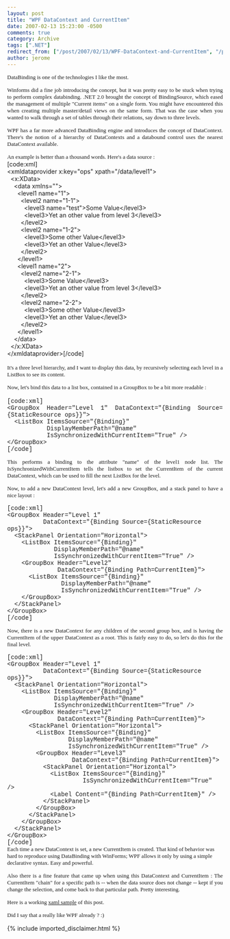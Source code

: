 ```yaml
---
layout: post
title: "WPF DataContext and CurrentItem"
date: 2007-02-13 15:23:00 -0500
comments: true
category: Archive
tags: [".NET"]
redirect_from: ["/post/2007/02/13/WPF-DataContext-and-CurrentItem", "/post/2007/02/13/wpf-datacontext-and-currentitem"]
author: jerome
---
```

<!-- more -->
<p align="justify">
<font face="trebuchet ms,geneva" size="2">DataBinding is one of the technologies&nbsp;I like the most.&nbsp; </font>
</p>
<p align="justify">
<font face="trebuchet ms,geneva" size="2">Winforms did a fine job introducing the concept, but&nbsp;it was pretty easy to&nbsp;be stuck&nbsp;when trying to perform complex databinding. .NET 2.0 brought the concept of BindingSource, which eased the management of multiple &quot;Current items&quot; on a single form. You might have encountered this when creating multiple master/detail views on the same form. That was&nbsp;the case when you wanted to walk through a set of tables through their relations, say down to three levels. </font>
</p>
<p align="justify">
<font face="trebuchet ms,geneva" size="2">WPF has a far more advanced DataBinding engine and introduces the concept of DataContext. There&#39;s the notion of a hierarchy of DataContexts and a databound control uses the nearest DataContext available. </font>
</p>
<p align="justify">
<font face="trebuchet ms,geneva" size="2">An example is better than a thousand words. Here&#39;s a data source :</font> <br />
[code:xml]<br />
&lt;xmldataprovider x:key=&quot;ops&quot; xpath=&quot;/data/level1&quot;&gt;<br />
&nbsp; &lt;x:XData&gt;<br />
&nbsp;&nbsp;&nbsp; &lt;data xmlns=&quot;&quot;&gt;<br />
&nbsp;&nbsp;&nbsp;&nbsp;&nbsp; &lt;level1 name=&quot;1&quot;&gt;<br />
&nbsp;&nbsp;&nbsp;&nbsp;&nbsp;&nbsp;&nbsp; &lt;level2 name=&quot;1-1&quot;&gt;<br />
&nbsp;&nbsp;&nbsp;&nbsp;&nbsp;&nbsp;&nbsp;&nbsp;&nbsp; &lt;level3 name=&quot;test&quot;&gt;Some Value&lt;/level3&gt;<br />
&nbsp;&nbsp;&nbsp;&nbsp;&nbsp;&nbsp;&nbsp;&nbsp;&nbsp; &lt;level3&gt;Yet an other value from level 3&lt;/level3&gt;<br />
&nbsp;&nbsp;&nbsp;&nbsp;&nbsp;&nbsp;&nbsp; &lt;/level2&gt;<br />
&nbsp;&nbsp;&nbsp;&nbsp;&nbsp;&nbsp;&nbsp; &lt;level2 name=&quot;1-2&quot;&gt;<br />
&nbsp;&nbsp;&nbsp;&nbsp;&nbsp;&nbsp;&nbsp;&nbsp;&nbsp; &lt;level3&gt;Some other Value&lt;/level3&gt;<br />
&nbsp;&nbsp;&nbsp;&nbsp;&nbsp;&nbsp;&nbsp;&nbsp;&nbsp; &lt;level3&gt;Yet an other Value&lt;/level3&gt;<br />
&nbsp;&nbsp;&nbsp;&nbsp;&nbsp;&nbsp;&nbsp; &lt;/level2&gt;<br />
&nbsp;&nbsp;&nbsp;&nbsp;&nbsp; &lt;/level1&gt;<br />
&nbsp;&nbsp;&nbsp;&nbsp;&nbsp; &lt;level1 name=&quot;2&quot;&gt;<br />
&nbsp;&nbsp;&nbsp;&nbsp;&nbsp;&nbsp;&nbsp; &lt;level2 name=&quot;2-1&quot;&gt;<br />
&nbsp;&nbsp;&nbsp;&nbsp;&nbsp;&nbsp;&nbsp;&nbsp;&nbsp; &lt;level3&gt;Some Value&lt;/level3&gt;<br />
&nbsp;&nbsp;&nbsp;&nbsp;&nbsp;&nbsp;&nbsp;&nbsp;&nbsp; &lt;level3&gt;Yet an other value from level 3&lt;/level3&gt;<br />
&nbsp;&nbsp;&nbsp;&nbsp;&nbsp;&nbsp;&nbsp; &lt;/level2&gt;<br />
&nbsp;&nbsp;&nbsp;&nbsp;&nbsp;&nbsp;&nbsp; &lt;level2 name=&quot;2-2&quot;&gt;<br />
&nbsp;&nbsp;&nbsp;&nbsp;&nbsp;&nbsp;&nbsp;&nbsp;&nbsp; &lt;level3&gt;Some other Value&lt;/level3&gt;<br />
&nbsp;&nbsp;&nbsp;&nbsp;&nbsp;&nbsp;&nbsp;&nbsp;&nbsp; &lt;level3&gt;Yet an other Value&lt;/level3&gt;<br />
&nbsp;&nbsp;&nbsp;&nbsp;&nbsp;&nbsp;&nbsp; &lt;/level2&gt;<br />
&nbsp;&nbsp;&nbsp;&nbsp;&nbsp; &lt;/level1&gt;<br />
&nbsp;&nbsp;&nbsp; &lt;/data&gt;<br />
&nbsp; &lt;/x:XData&gt;<br />
&lt;/xmldataprovider&gt;[/code]<br />
<br />
<font face="trebuchet ms,geneva" size="2">It&#39;s a three level hierarchy, and I want to display this data, by recursively selecting each level in a ListBox to see its content. </font>
</p>
<p align="justify">
<font size="2"><font face="Verdana"><font face="trebuchet ms,geneva">Now, let&#39;s bind this data to a list box, contained in a GroupBox to be a bit more readable : <br />
</font><br />
</font></font><font face="courier new,courier">[code:xml]<br />
&lt;GroupBox Header=&quot;Level 1&quot; DataContext=&quot;{Binding Source={StaticResource ops}}&quot;&gt;<br />
&nbsp; &lt;ListBox ItemsSource=&quot;{Binding}&quot;<br />
&nbsp;&nbsp;&nbsp;&nbsp;&nbsp;&nbsp;&nbsp;&nbsp;&nbsp;&nbsp; DisplayMemberPath=&quot;@name&quot;<br />
&nbsp;&nbsp;&nbsp;&nbsp;&nbsp;&nbsp;&nbsp;&nbsp;&nbsp;&nbsp; IsSynchronizedWithCurrentItem=&quot;True&quot; /&gt;<br />
&lt;/GroupBox&gt;<br />
[/code]</font> 
</p>
<p align="justify">
<font face="trebuchet ms,geneva" size="2">This performs a binding to the attribute &quot;name&quot; of the level1 node list. The IsSynchronizedWithCurrentItem tells the listbox to set the CurrentItem of the current DataContext, which can be used to fill the next ListBox for the level. </font>
</p>
<p align="justify">
<font face="trebuchet ms,geneva"><font size="2">Now, to add a new DataContext level, let&#39;s add a new GroupBox, and a stack panel to have a nice layout :</font> </font>
</p>
<font face="courier new,courier">[code:xml]<br />
&lt;GroupBox Header=&quot;Level 1&quot;<br />
&nbsp;&nbsp;&nbsp;&nbsp;&nbsp;&nbsp;&nbsp;&nbsp;&nbsp; DataContext=&quot;{Binding Source={StaticResource ops}}&quot;&gt;<br />
&nbsp; &lt;StackPanel Orientation=&quot;Horizontal&quot;&gt;<br />
&nbsp;&nbsp;&nbsp; &lt;ListBox ItemsSource=&quot;{Binding}&quot; <br />
&nbsp;&nbsp;&nbsp;&nbsp;&nbsp;&nbsp;&nbsp;&nbsp;&nbsp;&nbsp;&nbsp;&nbsp; DisplayMemberPath=&quot;@name&quot;<br />
&nbsp;&nbsp;&nbsp;&nbsp;&nbsp;&nbsp;&nbsp;&nbsp;&nbsp;&nbsp;&nbsp;&nbsp;&nbsp;IsSynchronizedWithCurrentItem=&quot;True&quot; /&gt;<br />
&nbsp;&nbsp;&nbsp; &lt;GroupBox Header=&quot;Level2&quot;<br />
&nbsp;&nbsp;&nbsp;&nbsp;&nbsp;&nbsp;&nbsp;&nbsp;&nbsp;&nbsp;&nbsp;&nbsp;&nbsp;&nbsp;DataContext=&quot;{Binding Path=CurrentItem}&quot;&gt;<br />
&nbsp;&nbsp;&nbsp;&nbsp;&nbsp; &lt;ListBox ItemsSource=&quot;{Binding}&quot;<br />
&nbsp;&nbsp;&nbsp;&nbsp;&nbsp;&nbsp;&nbsp;&nbsp;&nbsp;&nbsp;&nbsp;&nbsp;&nbsp; &nbsp;DisplayMemberPath=&quot;@name&quot;<br />
&nbsp;&nbsp;&nbsp;&nbsp;&nbsp;&nbsp;&nbsp;&nbsp;&nbsp;&nbsp;&nbsp;&nbsp;&nbsp;&nbsp; IsSynchronizedWithCurrentItem=&quot;True&quot; /&gt;<br />
&nbsp;&nbsp;&nbsp; &lt;/GroupBox&gt;<br />
&nbsp; &lt;/StackPanel&gt;<br />
&lt;/GroupBox&gt;<br />
[/code]</font> 
<p align="justify">
<font face="trebuchet ms,geneva"><font size="2">Now, there is a new DataContext for any children of the second group box, and is having the CurrentItem of the upper DataContext as a root. This is fairly easy to do, so let&#39;s do this for the final level.</font> </font>
</p>
<p>
<font face="courier new,courier">[code:xml]<br />
&lt;GroupBox Header=&quot;Level 1&quot;<br />
&nbsp;&nbsp;&nbsp;&nbsp;&nbsp;&nbsp;&nbsp;&nbsp;&nbsp; DataContext=&quot;{Binding Source={StaticResource ops}}&quot;&gt;<br />
</font><font face="courier new,courier">&nbsp; &lt;StackPanel Orientation=&quot;Horizontal&quot;&gt;<br />
&nbsp;&nbsp;&nbsp; &lt;ListBox ItemsSource=&quot;{Binding}&quot;<br />
&nbsp;&nbsp;&nbsp;&nbsp;&nbsp;&nbsp;&nbsp;&nbsp;&nbsp;&nbsp;&nbsp;&nbsp; DisplayMemberPath=&quot;@name&quot;<br />
&nbsp;&nbsp;&nbsp;&nbsp;&nbsp;&nbsp;&nbsp;&nbsp;&nbsp;&nbsp;&nbsp;&nbsp; IsSynchronizedWithCurrentItem=&quot;True&quot; /&gt;<br />
&nbsp;&nbsp;&nbsp; &lt;GroupBox Header=&quot;Level2&quot;<br />
&nbsp;&nbsp;&nbsp;&nbsp;&nbsp;&nbsp;&nbsp;&nbsp;&nbsp;&nbsp;&nbsp;&nbsp;&nbsp; DataContext=&quot;{Binding Path=CurrentItem}&quot;&gt;<br />
&nbsp;&nbsp;&nbsp;&nbsp;&nbsp; &lt;StackPanel Orientation=&quot;Horizontal&quot;&gt;<br />
&nbsp;&nbsp;&nbsp;&nbsp;&nbsp;&nbsp;&nbsp; &lt;ListBox ItemsSource=&quot;{Binding}&quot;<br />
&nbsp;&nbsp;&nbsp;&nbsp;&nbsp;&nbsp;&nbsp;&nbsp;&nbsp;&nbsp;&nbsp;&nbsp;&nbsp;&nbsp;&nbsp;&nbsp; DisplayMemberPath=&quot;@name&quot;<br />
&nbsp;&nbsp;&nbsp;&nbsp;&nbsp;&nbsp;&nbsp;&nbsp;&nbsp;&nbsp;&nbsp;&nbsp;&nbsp;&nbsp;&nbsp;&nbsp; IsSynchronizedWithCurrentItem=&quot;True&quot; /&gt;<br />
&nbsp;&nbsp;&nbsp;&nbsp;&nbsp;&nbsp;&nbsp; &lt;GroupBox Header=&quot;Level3&quot;<br />
&nbsp;&nbsp;&nbsp;&nbsp;&nbsp;&nbsp;&nbsp;&nbsp;&nbsp;&nbsp;&nbsp;&nbsp;&nbsp;&nbsp;&nbsp;&nbsp;&nbsp; DataContext=&quot;{Binding Path=CurrentItem}&quot;&gt;<br />
&nbsp;&nbsp;&nbsp;&nbsp;&nbsp;&nbsp;&nbsp;&nbsp;&nbsp; &lt;StackPanel Orientation=&quot;Horizontal&quot;&gt;<br />
&nbsp;&nbsp;&nbsp;&nbsp;&nbsp;&nbsp;&nbsp;&nbsp;&nbsp;&nbsp;&nbsp; &lt;ListBox ItemsSource=&quot;{Binding}&quot;<br />
&nbsp;&nbsp;&nbsp;&nbsp;&nbsp;&nbsp;&nbsp;&nbsp;&nbsp;&nbsp;&nbsp;&nbsp;&nbsp;&nbsp;&nbsp;&nbsp;&nbsp;&nbsp;&nbsp;&nbsp;&nbsp;IsSynchronizedWithCurrentItem=&quot;True&quot; /&gt;<br />
&nbsp;&nbsp;&nbsp;&nbsp;&nbsp;&nbsp;&nbsp;&nbsp;&nbsp;&nbsp;&nbsp; &lt;Label Content=&quot;{Binding Path=CurrentItem}&quot; /&gt;<br />
&nbsp;&nbsp;&nbsp;&nbsp;&nbsp;&nbsp;&nbsp;&nbsp;&nbsp; &lt;/StackPanel&gt;<br />
&nbsp;&nbsp;&nbsp;&nbsp;&nbsp;&nbsp;&nbsp; &lt;/GroupBox&gt;<br />
&nbsp;&nbsp;&nbsp;&nbsp;&nbsp;&nbsp;&lt;/StackPanel&gt;<br />
&nbsp;&nbsp;&nbsp; &lt;/GroupBox&gt;<br />
&nbsp; &lt;/StackPanel&gt;<br />
&lt;/GroupBox&gt;<br />
[/code]<br />
</font><font face="trebuchet ms,geneva" size="2">Each time a new DataContext is set, a new CurrentItem is created. That kind of behavior was hard to reproduce using DataBinding with WinForms; WPF allows it only by using a simple declarative syntax. Easy and powerful. </font>
</p>
<p align="justify">
<font face="trebuchet ms,geneva" size="2">Also there is a fine feature that came up when using this DataContext and CurrentItem : The CurrentItem &quot;chain&quot;&nbsp;for a specific path is -- when the data source does not change --&nbsp;kept if you change the selection, and come back to that particular path. Pretty interesting. </font>
</p>
<p align="justify">
<font face="trebuchet ms,geneva" size="2">Here is a working&nbsp;</font><a href="/files/multiple_data_context.zip"><font face="trebuchet ms,geneva" size="2">xaml sample</font></a><font size="2"><font face="trebuchet ms,geneva"> of this post.</font><font face="trebuchet ms,geneva"> </font></font>
</p>
<p align="justify">
<font face="trebuchet ms,geneva" size="2">Did I say that a really like WPF already ? :) </font>
</p>

{% include imported_disclaimer.html %}
